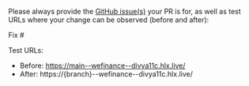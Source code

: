 Please always provide the [GitHub issue(s)](../issues) your PR is for, as well as test URLs where your change can be observed (before and after):

Fix #<gh-issue-id>

Test URLs:
- Before: https://main--wefinance--divya11c.hlx.live/
- After: https://{branch}--wefinance--divya11c.hlx.live/
